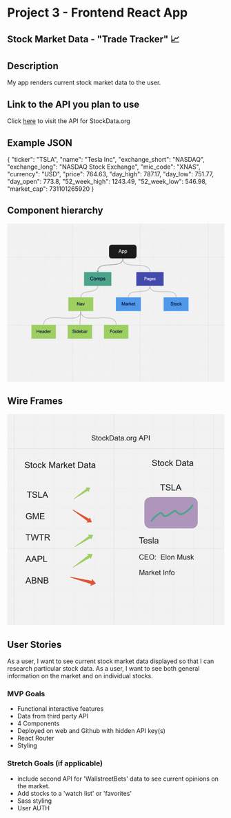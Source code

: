 # Project 3 - Frontend React App
## Stock Market Data - "Trade Tracker" 📈

## Description 
My app renders current stock market data to the user.

## Link to the API you plan to use
Click [here](https://www.stockdata.org/) to visit the API for StockData.org

## Example JSON
{
            "ticker": "TSLA",
            "name": "Tesla Inc",
            "exchange_short": "NASDAQ",
            "exchange_long": "NASDAQ Stock Exchange",
            "mic_code": "XNAS",
            "currency": "USD",
            "price": 764.63,
            "day_high": 787.17,
            "day_low": 751.77,
            "day_open": 773.8,
            "52_week_high": 1243.49,
            "52_week_low": 546.98,
            "market_cap": 731101265920
}

## Component hierarchy
![comp hierarchy](https://github.com/JCollinJones25/Project-3/blob/main/public/images/components.png?raw=true)

## Wire Frames
![wireframe](https://github.com/JCollinJones25/Project-3/blob/main/public/images/wireframe.png?raw=true)

## User Stories
As a user, I want to see current stock market data displayed so that I can research particular stock data.
As a user, I want to see both general information on the market and on individual stocks. 


### MVP Goals
- Functional interactive features
- Data from third party API
- 4 Components
- Deployed on web and Github with hidden API key(s)
- React Router
- Styling

### Stretch Goals (if applicable)
- include second API for 'WallstreetBets' data to see current opinions on the market.
- Add stocks to a 'watch list' or 'favorites'
- Sass styling
- User AUTH
